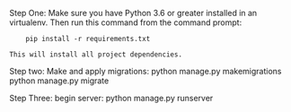 Step One:
    Make sure you have Python 3.6 or greater installed in an virtualenv. Then run
    this command from the command prompt:

        pip install -r requirements.txt

    This will install all project dependencies.

Step two:
    Make and apply migrations:
        python manage.py makemigrations
        python manage.py migrate

Step Three:
    begin server:
        python manage.py runserver




